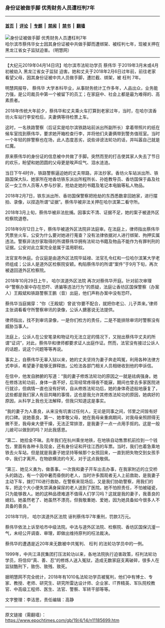 ### 身份证被做手脚 优秀财务人员遭枉判7年

---

#### [首页](../../../..?n11185699) &nbsp;|&nbsp; [评论](../../../../../epoch-comment?n11185699) &nbsp;|&nbsp; [专题](../../../../../epoch-special?n11185699) &nbsp;|&nbsp; [禁闻](../../../../../epoch-news?n11185699) &nbsp;|&nbsp; [禁书](../../../../../books?n11185699) &nbsp;|&nbsp; [翻墙](https://github.com/gfw-breaker/nogfw/blob/master/README.md?n11185699)


<div><img alt="身份证被做手脚 优秀财务人员遭枉判7年" class="attachment-djy_600_400 size-djy_600_400 wp-post-image" src="https://i.epochtimes.com/assets/uploads/2019/04/2af3a259049b2b36f71070dbd246d60a.png"/>
<div class="caption">
 哈尔滨市蔡伟华女士因其身份证被中共做手脚而遭绑架、被枉判七年，现被关押在黑龙江省女子监狱迫害。（明慧网）
</div></div><hr/><div class="post_content" id="artbody" itemprop="articleBody">
 <!-- article content begin -->
 <p>
  【大纪元2019年04月14日讯】哈尔滨市法轮功学员
  <ok href="https://www.epochtimes.com/gb/tag/%E8%94%A1%E4%BC%9F%E5%8D%8E.html">
   蔡伟华
  </ok>
  于2019年3月末或4月初被劫入
  <ok href="https://www.epochtimes.com/gb/tag/%E9%BB%91%E9%BE%99%E6%B1%9F%E7%9C%81%E5%A5%B3%E5%AD%90%E7%9B%91%E7%8B%B1.html">
   黑龙江省女子监狱
  </ok>
  迫害。她和丈夫于2018年2月6日过年前，前往老家看望父母，因其身份证被中共人员做手脚，遭拦截、绑架，被
  <ok href="https://www.epochtimes.com/gb/tag/%E6%9E%89%E5%88%A4.html">
   枉判
  </ok>
  7年。
 </p>
 <p>
  明慧网报导，
  <ok href="https://www.epochtimes.com/gb/tag/%E8%94%A1%E4%BC%9F%E5%8D%8E.html">
   蔡伟华
  </ok>
  大学本科毕业，从事财务统计工作多年，人品出众，业务能力强，是公司裁员中第一个被留下的员工；在家庭中、社会上都是最为难得的、高素质者。
 </p>
 <p>
  2018年传统大年前夕，蔡伟华和丈夫乘火车打算到老家过年，当时，在哈尔滨香坊火车站行李安检后，夫妻俩等待检票上车。
 </p>
 <p>
  这时，一名铁路警察（后证实是哈尔滨铁路站前派出所副所长）拿着带照片的纸在候车室找到蔡伟华，要求她开箱检查行李，并将他们夫妻俩带到警务值班室。当时一个年轻的胖警察也在场，此人态度恶劣，说些诽谤法轮功的话，并叫嚣自己就是红魔。
 </p>
 <p>
  原来蔡伟华的身份证的信息被中共做了手脚。突然而至的打击使其家人失去了节日的欢乐，盼望和她团圆的父母更是唉声叹气、泪水涟涟。
 </p>
 <p>
  当日下午4时许，铁路警察逼迫她的丈夫带路，非法抄家。香坊火车站派出所、铁路国保大队、她家所在地香坊铁东派出所程所长、孙姓教导员、香坊国保于淼及社区一女工作人员等人参与抄家，抢劫走她的书籍及笔记本电脑等私人物品。
 </p>
 <p>
  2018年2月7日，铁东派出所、香坊国保警察把抢劫的东西悉数拿回她家，进行摆拍、录像，以捏造所谓“证据”。蔡伟华被非法关押在哈尔滨第二看守所。
 </p>
 <p>
  2018年3月上旬，蔡伟华被非法批捕。因事实不清、证据不足，她的案子被道外区检察院退卷。
 </p>
 <p>
  2018年9月12日上午，蔡伟华被道外区法院非法庭审。在法庭上，律师指出蔡伟华凭票坐火车，公安为什么要对她进行蒐查？没有法律依据对人进行绑架、拘押实属违法。警察非法抄家取得的所谓蔡伟华拥有法轮功书籍及物品不能作为有罪判刑的证据。公安对此立案完全是属于滥用职权。
 </p>
 <p>
  法官宣布休庭。合议庭是由道外区法院毕延禄、法官孔令红和一位哈尔滨某大学老师组成；公诉人是道外区检察院安颖。构陷蔡伟华的所谓“案件”于9月下旬，再次被退回道外区检察院。
 </p>
 <p>
  2018年10月29日上午，
  <ok href="https://www.epochtimes.com/gb/tag/%E5%93%88%E5%B0%94%E6%BB%A8%E9%81%93%E5%A4%96%E5%8C%BA%E6%B3%95%E9%99%A2.html">
   哈尔滨道外区法院
  </ok>
  再次对蔡伟华开庭。针对前次审理中“警察办案中存在恐吓、诱骗等违法行为”的质疑，法庭让香坊区国保警察（办案人）王殿斌和铁路警察王鹏（音）出庭，他们声称办案中没有恐吓。
 </p>
 <p>
  蔡伟华当庭揭穿：“你（王殿斌）曾说‘你要不配合，就把你老公、儿子弄来。’律师主张调看看守所警察审讯的录像，公诉人搪塞说无法提供。
 </p>
 <p>
  律师指出，找不到审讯录像，一是你们检方的责任，二是不能排除审讯时警察没有威胁当事人。
 </p>
 <p>
  法庭上，公诉人在公安笔录和物证均无法立足的情况下，又抛出蔡伟华丈夫的所谓“证词”，对此，蔡伟华和律师都要求证人出庭作证。然而，法官没有接过公诉人的话题，说这个问题等等再说。
 </p>
 <p>
  事实上，自蔡伟华无辜入狱以来，她的丈夫坚持为妻子奔走鸣冤，利用各种法律方式申诉，希望妻子能够无罪释放。公检法各部门相关人员相继收到他的申诉信。
 </p>
 <p>
  在信中，他发自肺腑的写道：“我的妻子修炼法轮功的原因之一就是祛病强身。她在修炼法轮功前，身体一直不好，后背经常疼得夜不能寐，期间也曾去多家医院进行就诊，但病情一直也没有好转，自从修炼法轮功后，她的身体奇迹般地康复了，这些都是我们家人有目共睹的事情，这也是我允许其修炼法轮功的原因，她病好的原因，从科学上我也无法解释，但我只知道这是事实。
 </p>
 <p>
  “我的妻子为人善良，从来没有坑害过任何人，无论是同事之间，邻里之间皆有好的口碑。说她善良，第一、她孝敬父母，她在我母亲重病期间，对我母亲照顾得无微不至，我母亲大便干燥，无法正常排泄，是我妻子一点一点用手抠的。这是一般儿媳可以做到的吗？对此我感恩。
 </p>
 <p>
  “第二、她拾金不昧。去年我们在杭州乘坐地铁，在地铁自动售票机前捡到一个钱包，里面有各种卡及现金，还有身份证和开往江西的车票。当时，我们也着急乘地铁去火车站，但是就是我妻子她坚持等候那个女孩回来，一直到把失物交到女孩手中，我们才离开。在物欲横流的今天，对于这点我敬佩。
 </p>
 <p>
  “第三、她见义勇为，做善事。一次我和妻子开车出去办事，在我家附近的立交桥头的路边，有一个因中暑而昏倒的老人，当时许多围观者无人上前救助，是我妻子主动下车，拨打110进行救助，在警察来现场后，又是我们协助警察，用我们的车，把这个大小便失禁满身屎尿的老人送到了医院。她不怕担责任，不怕被碰瓷，只为能够救人。她的这种品德难道不值得人们学习吗？这就是我的妻子，我善良的媳妇。她虽然老了、她虽然不漂亮，但我敬重她、爱她，因为她具备如今很多人不具备的善良。”
 </p>
 <p>
  2018年11月，
  <ok href="https://www.epochtimes.com/gb/tag/%E5%93%88%E5%B0%94%E6%BB%A8%E9%81%93%E5%A4%96%E5%8C%BA%E6%B3%95%E9%99%A2.html">
   哈尔滨道外区法院
  </ok>
  诬判蔡伟华7年重刑，罚款3万元。
 </p>
 <p>
  蔡伟华依法上诉至哈市中级法院。中法与道外区法院、检察院、香坊区国保沆瀣一气，未经公开调查、审理，即做出维持原判的枉法裁决。
 </p>
 <p>
  蔡伟华的遭遇是近20年来无数被中共冤判、
  <ok href="https://www.epochtimes.com/gb/tag/%E6%9E%89%E5%88%A4.html">
   枉判
  </ok>
  的法轮功学员中的一例。
 </p>
 <p>
  1999年，中共江泽民集团打压法轮功以来，各地法院执行迫害政策，枉判法轮功学员，将信仰“真、善、忍”的修炼人送入冤狱，造成无数家庭支离破碎，很多人在监狱酷刑下，致伤、致残、致死。
 </p>
 <p>
  据明慧网不完全统计，2018年有1010名法轮功学员被冤判，他们中有博士、专家、教授、老师、研究生、研究所雷达设计师、企业家、IT界精英、军队院校教官、中高级工程师、医生、法官、警察、军转干部等等。
 </p>
 <p>
  文字整理：李洁思，责任编辑：高静
 </p>
 <!-- article content end -->
 <div id="below_article_ad">
 </div>
</div>


---

原文链接（需翻墙）：https://www.epochtimes.com/gb/19/4/14/n11185699.htm